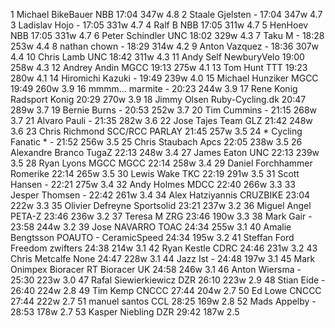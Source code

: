   1  Michael BikeBauer  NBB    17:04      347w    4.8
  2  Staale Gjelsten  -  17:04      347w    4.7
  3  Ladislav Hojo  -  17:05      331w    4.7
  4  Ralf B  NBB    17:05      311w    4.7
  5  HenHoev  NBB    17:05      331w    4.7
  6  Peter Schindler  UNC    18:02      329w    4.3
  7  Taku M  -  18:28      253w    4.4
  8  nathan chown  -  18:29      314w    4.2
  9  Anton Vazquez  -  18:36      307w    4.4
 10  Chris Lamb  UNC    18:42      311w    4.3
 11  Andy Self  NewburyVelo    19:00      258w    4.3
 12  Andrey Andin  MGCC    19:13      275w    4.1
 13  Tom Hunt  TTT    19:23      280w    4.1
 14  Hiromichi Kazuki  -  19:49      239w    4.0
 15  Michael Hunziker  MGCC    19:49      260w    3.9
 16  mmmm... marmite  -  20:23      244w    3.9
 17  Rene Konig  Radsport Konig    20:29      270w    3.9
 18  Jimmy Olsen  Ruby-Cycling.dk    20:47      289w    3.7
 19  Bernie Burns  -  20:53      252w    3.7
 20  Tim Cummins  -  21:15      268w    3.7
 21  Alvaro Pauli  -  21:35      282w    3.6
 22  Jose Tajes  Team GLZ    21:42      248w    3.6
 23  Chris Richmond SCC/RCC  PARLAY    21:45      257w    3.5
 24  * Cycling Fanatic *  -  21:52      256w    3.5
 25  Chris Staubach  Apcs    22:05      238w    3.5
 26  Alexandre Branco  TugaZ    22:13      248w    3.4
 27  James Eaton  UNC    22:13      239w    3.5
 28  Ryan Lyons MGCC  MGCC    22:14      258w    3.4
 29  Daniel Forchhammer  Romerike    22:14      265w    3.5
 30  Lewis Wake  TKC    22:19      291w    3.5
 31  Scott Hansen  -  22:21      275w    3.4
 32  Andy Holmes  MDCC    22:40      266w    3.3
 33  Jesper Thomsen  -  22:42      261w    3.4
 34  Alex Hatziyannis  CRUZBIKE    23:04      222w    3.3
 35  Olivier Defreyne  Sportsolid    23:21      237w    3.2
 36  Miguel Angel  PETA-Z    23:46      236w    3.2
 37  Teresa M  ZRG    23:46      190w    3.3
 38  Mark Gair  -  23:58      244w    3.2
 39  Jose NAVARRO  TOAC    24:34      255w    3.1
 40  Amalie Bengtsson  POAUTO - CeramicSpeed    24:34      195w    3.2
 41  Steffan Ford  Freedom zwifters    24:38      214w    3.1
 42  Ryan Kestle  CDRC    24:46      231w    3.2
 43  Chris Metcalfe  None    24:47      228w    3.1
 44  Jazz Ist  -  24:48      197w    3.1
 45  Mark Onimpex Bioracer RT  Bioracer UK    24:58      246w    3.1
 46  Anton Wiersma  -  25:30      223w    3.0
 47  Rafal Siewierkiewicz  DZR    26:10      223w    2.9
 48  Stian Eide  -  26:40      224w    2.8
 49  Tim Kemp  CNCCC    27:44      204w    2.7
 50  Ed Lowe  CNCCC    27:44      222w    2.7
 51  manuel santos  CCL    28:25      169w    2.8
 52  Mads Appelby  -  28:53      178w    2.7
 53  Kasper Niebling  DZR    29:42      187w    2.5
